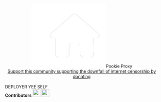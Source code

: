 <center><img src=/static/main.png
          <b>Pookie Proxy</b><br>
<a href="https://www.patreon.com/PookieProxy">Support this community supporting the downfall of internet censorship by donating</a></center>
<br>DEPLOYER YEE SELF
<Br><b>Contributors</b>
<img src="https://avatars.githubusercontent.com/u/147888375?v=4" height=25 width=25> <img src="https://avatars.githubusercontent.com/u/149209837?u=513f7b32571dc62b9a3fccdd8726542aff3bf02c&v=4" height=25 width=25>
